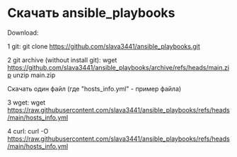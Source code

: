 # Скачать ansible_playbooks

Download:

1 git: 
git clone https://github.com/slava3441/ansible_playbooks.git

2 git archive (without install git): 
wget https://github.com/slava3441/ansible_playbooks/archive/refs/heads/main.zip
unzip main.zip

Скачать один файл (где "hosts_info.yml" - пример файла)

3 wget: 
wget https://raw.githubusercontent.com/slava3441/ansible_playbooks/refs/heads/main/hosts_info.yml

4 curl: 
curl -O https://raw.githubusercontent.com/slava3441/ansible_playbooks/refs/heads/main/hosts_info.yml

